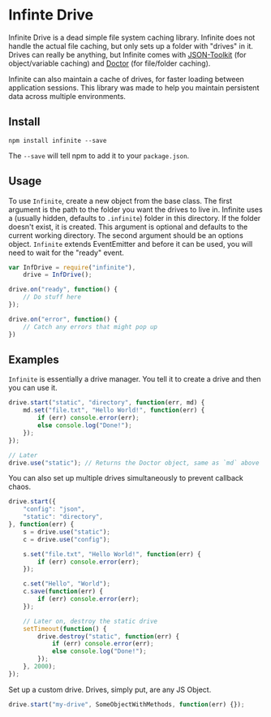 # Infinte Drive

Infinite Drive is a dead simple file system caching library. Infinite does not handle the actual file caching, but only sets up a folder with "drives" in it. Drives can really be anything, but Infinite comes with [JSON-Toolkit](https://github.com/appleifreak/json-toolkit) (for object/variable caching) and [Doctor](https://github.com/appleifreak/node-doctor) (for file/folder caching).

Infinite can also maintain a cache of drives, for faster loading between application sessions. This library was made to help you maintain persistent data across multiple environments.

## Install

`npm install infinite --save`

The `--save` will tell npm to add it to your `package.json`.

## Usage

To use `Infinite`, create a new object from the base class. The first argument is the path to the folder you want the drives to live in. Infinite uses a (usually hidden, defaults to `.infinite`) folder in this directory. If the folder doesn't exist, it is created. This argument is optional and defaults to the current working directory. The second argument should be an options object. `Infinite` extends EventEmitter and before it can be used, you will need to wait for the "ready" event.

```js
var InfDrive = require("infinite"),
	drive = InfDrive();

drive.on("ready", function() {
	// Do stuff here
});

drive.on("error", function() {
	// Catch any errors that might pop up
})
```

## Examples

`Infinite` is essentially a drive manager. You tell it to create a drive and then you can use it.

```js
drive.start("static", "directory", function(err, md) {
	md.set("file.txt", "Hello World!", function(err) {
		if (err) console.error(err);
		else console.log("Done!");
	});
});

// Later
drive.use("static"); // Returns the Doctor object, same as `md` above
```

You can also set up multiple drives simultaneously to prevent callback chaos.

```js
drive.start({
	"config": "json",
	"static": "directory",
}, function(err) {
	s = drive.use("static");
	c = drive.use("config");

	s.set("file.txt", "Hello World!", function(err) {
		if (err) console.error(err);
	});

	c.set("Hello", "World");
	c.save(function(err) {
		if (err) console.error(err);
	});

	// Later on, destroy the static drive
	setTimeout(function() {
		drive.destroy("static", function(err) {
			if (err) console.error(err);
			else console.log("Done!");
		});
	}, 2000);
});
```

Set up a custom drive. Drives, simply put, are any JS Object.


```js
drive.start("my-drive", SomeObjectWithMethods, function(err) {});
```